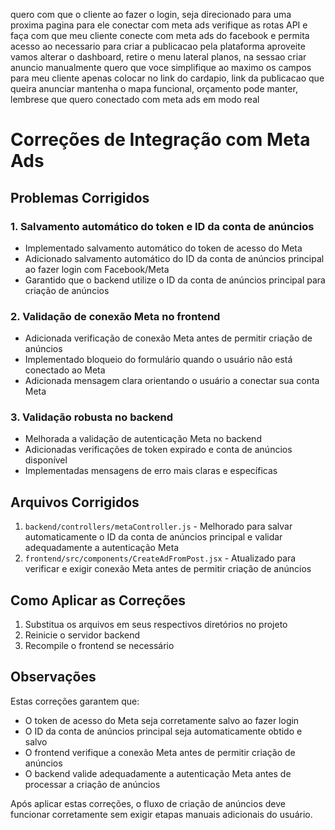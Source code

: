 
quero com que o cliente ao fazer o login, seja direcionado para uma proxima pagina para ele conectar com meta ads 
verifique as rotas API e faça com que meu cliente conecte com meta ads do facebook e permita acesso ao necessario para criar a publicacao pela plataforma
aproveite vamos alterar o dashboard, retire o menu lateral planos, na sessao criar anuncio manualmente quero que voce simplifique ao maximo os campos para meu cliente apenas colocar no link do cardapio, link da publicacao que queira anunciar mantenha o mapa funcional, orçamento pode manter, lembrese que quero conectado com meta ads em modo real 



# Correções de Integração com Meta Ads

## Problemas Corrigidos

### 1. Salvamento automático do token e ID da conta de anúncios
- Implementado salvamento automático do token de acesso do Meta
- Adicionado salvamento automático do ID da conta de anúncios principal ao fazer login com Facebook/Meta
- Garantido que o backend utilize o ID da conta de anúncios principal para criação de anúncios

### 2. Validação de conexão Meta no frontend
- Adicionada verificação de conexão Meta antes de permitir criação de anúncios
- Implementado bloqueio do formulário quando o usuário não está conectado ao Meta
- Adicionada mensagem clara orientando o usuário a conectar sua conta Meta

### 3. Validação robusta no backend
- Melhorada a validação de autenticação Meta no backend
- Adicionadas verificações de token expirado e conta de anúncios disponível
- Implementadas mensagens de erro mais claras e específicas

## Arquivos Corrigidos

1. `backend/controllers/metaController.js` - Melhorado para salvar automaticamente o ID da conta de anúncios principal e validar adequadamente a autenticação Meta
2. `frontend/src/components/CreateAdFromPost.jsx` - Atualizado para verificar e exigir conexão Meta antes de permitir criação de anúncios

## Como Aplicar as Correções

1. Substitua os arquivos em seus respectivos diretórios no projeto
2. Reinicie o servidor backend
3. Recompile o frontend se necessário

## Observações

Estas correções garantem que:
- O token de acesso do Meta seja corretamente salvo ao fazer login
- O ID da conta de anúncios principal seja automaticamente obtido e salvo
- O frontend verifique a conexão Meta antes de permitir criação de anúncios
- O backend valide adequadamente a autenticação Meta antes de processar a criação de anúncios

Após aplicar estas correções, o fluxo de criação de anúncios deve funcionar corretamente sem exigir etapas manuais adicionais do usuário.
